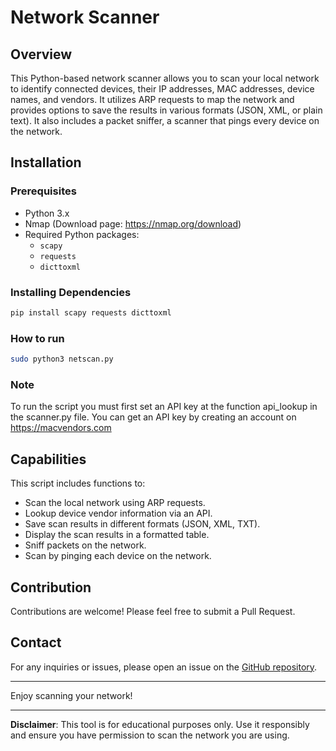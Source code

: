 # Network Scanner

## Overview
This Python-based network scanner allows you to scan your local network to identify connected devices, their IP addresses, MAC addresses, device names, and vendors. It utilizes ARP requests to map the network and provides options to save the results in various formats (JSON, XML, or plain text).
It also includes a packet sniffer, a scanner that pings every device on the network.

## Installation
### Prerequisites
- Python 3.x
- Nmap (Download page: https://nmap.org/download)
- Required Python packages:
  - `scapy`
  - `requests`
  - `dicttoxml`
 



### Installing Dependencies
```bash
pip install scapy requests dicttoxml
```

### How to run
```bash
sudo python3 netscan.py
```
### Note
To run the script you must first set an API key at the function api_lookup in the scanner.py file. You can get an API key by creating an account on https://macvendors.com

## Capabilities 
This script includes functions to:
- Scan the local network using ARP requests.
- Lookup device vendor information via an API.
- Save scan results in different formats (JSON, XML, TXT).
- Display the scan results in a formatted table.
- Sniff packets on the network.
- Scan by pinging each device on the network.

## Contribution
Contributions are welcome! Please feel free to submit a Pull Request.

## Contact
For any inquiries or issues, please open an issue on the [GitHub repository](https://github.com/dxmxtrxs/netscan).

---

Enjoy scanning your network!

---

**Disclaimer**: This tool is for educational purposes only. Use it responsibly and ensure you have permission to scan the network you are using.


